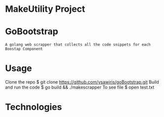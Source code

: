 # MakeUtility Project

# GoBootstrap

    A golang web scrapper that collects all the code snippets for each Boostap Component

# Usage

Clone the repo
$ git clone https://github.com/ysawiris/goBootstrap.git
Build and run the code
   $ go build && ./makescrapper
To see file
\$ open test.txt

# Technologies
